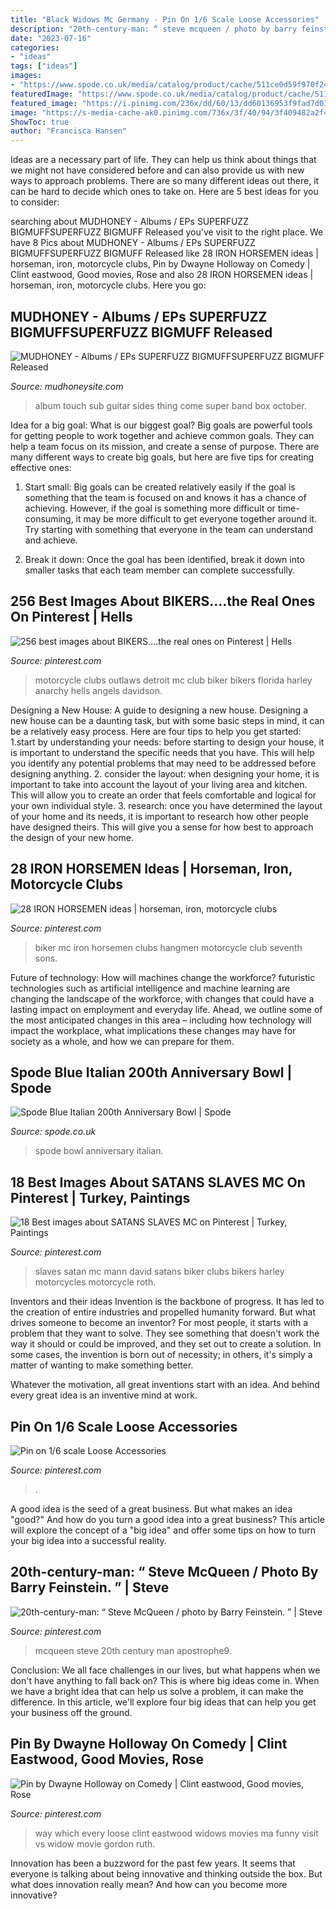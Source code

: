 ```yaml
---
title: "Black Widows Mc Germany - Pin On 1/6 Scale Loose Accessories"
description: "20th-century-man: “ steve mcqueen / photo by barry feinstein. ”"
date: "2023-07-16"
categories:
- "ideas"
tags: ["ideas"]
images:
- "https://www.spode.co.uk/media/catalog/product/cache/511ce0d59f970f24532c679e4005a1f6/b/l/bli8379-xp_p1.jpg"
featuredImage: "https://www.spode.co.uk/media/catalog/product/cache/511ce0d59f970f24532c679e4005a1f6/b/l/bli8379-xp_p1.jpg"
featured_image: "https://i.pinimg.com/236x/dd/60/13/dd60136953f9fad7d03dfb04904dd986--biker-patches-biker-gangs.jpg"
image: "https://s-media-cache-ak0.pinimg.com/736x/3f/40/94/3f409482a2f4455cbd0146fca6e65225.jpg"
ShowToc: true
author: "Francisca Hansen"
---
```



Ideas are a necessary part of life. They can help us think about things that we might not have considered before and can also provide us with new ways to approach problems. There are so many different ideas out there, it can be hard to decide which ones to take on. Here are 5 best ideas for you to consider: 

	

		
searching about MUDHONEY - Albums / EPs SUPERFUZZ BIGMUFFSUPERFUZZ BIGMUFF Released you've visit to the right place. We have 8 Pics about MUDHONEY - Albums / EPs SUPERFUZZ BIGMUFFSUPERFUZZ BIGMUFF Released like 28 IRON HORSEMEN ideas | horseman, iron, motorcycle clubs, Pin by Dwayne Holloway on Comedy | Clint eastwood, Good movies, Rose and also 28 IRON HORSEMEN ideas | horseman, iron, motorcycle clubs. Here you go:
		
    
## MUDHONEY - Albums / EPs SUPERFUZZ BIGMUFFSUPERFUZZ BIGMUFF Released

<img loading=lazy src="http://mudhoneysite.com/yahoo_site_admin/assets/images/LiveTMRcolor.11371342_std.jpg" onerror="this.onerror=null;this.src='https://tse4.mm.bing.net/th?id=OIP.P9HxFqIjn6bSAWO-ry-2owHaDt&amp;pid=15.1';" alt="MUDHONEY - Albums / EPs SUPERFUZZ BIGMUFFSUPERFUZZ BIGMUFF Released">

_Source: mudhoneysite.com_

>album touch sub guitar sides thing come super band box october. 

	

Idea for a big goal: What is our biggest goal?
Big goals are powerful tools for getting people to work together and achieve common goals. They can help a team focus on its mission, and create a sense of purpose. 
There are many different ways to create big goals, but here are five tips for creating effective ones: 

1. Start small: Big goals can be created relatively easily if the goal is something that the team is focused on and knows it has a chance of achieving. However, if the goal is something more difficult or time-consuming, it may be more difficult to get everyone together around it. Try starting with something that everyone in the team can understand and achieve. 

2. Break it down: Once the goal has been identified, break it down into smaller tasks that each team member can complete successfully.

    
## 256 Best Images About BIKERS....the Real Ones On Pinterest | Hells

<img loading=lazy src="https://s-media-cache-ak0.pinimg.com/736x/3f/40/94/3f409482a2f4455cbd0146fca6e65225.jpg" onerror="this.onerror=null;this.src='https://tse4.mm.bing.net/th?id=OIP.OUwEOnwcx7hVbOrKV14-rgHaFj&amp;pid=15.1';" alt="256 best images about BIKERS....the real ones on Pinterest | Hells">

_Source: pinterest.com_

>motorcycle clubs outlaws detroit mc club biker bikers florida harley anarchy hells angels davidson. 

	

Designing a New House: A guide to designing a new house.
Designing a new house can be a daunting task, but with some basic steps in mind, it can be a relatively easy process. Here are four tips to help you get started: 1.start by understanding your needs: before starting to design your house, it is important to understand the specific needs that you have. This will help you identify any potential problems that may need to be addressed before designing anything. 2. consider the layout: when designing your home, it is important to take into account the layout of your living area and kitchen. This will allow you to create an order that feels comfortable and logical for your own individual style. 3. research: once you have determined the layout of your home and its needs, it is important to research how other people have designed theirs. This will give you a sense for how best to approach the design of your new home. 
    
## 28 IRON HORSEMEN Ideas | Horseman, Iron, Motorcycle Clubs

<img loading=lazy src="https://i.pinimg.com/236x/dd/60/13/dd60136953f9fad7d03dfb04904dd986--biker-patches-biker-gangs.jpg" onerror="this.onerror=null;this.src='https://tse1.mm.bing.net/th?id=OIP.vbuw6TyoctXhGCqVh0p2jAAAAA&amp;pid=15.1';" alt="28 IRON HORSEMEN ideas | horseman, iron, motorcycle clubs">

_Source: pinterest.com_

>biker mc iron horsemen clubs hangmen motorcycle club seventh sons. 

	

Future of technology: How will machines change the workforce?
futuristic technologies such as artificial intelligence and machine learning are changing the landscape of the workforce, with changes that could have a lasting impact on employment and everyday life. Ahead, we outline some of the most anticipated changes in this area – including how technology will impact the workplace, what implications these changes may have for society as a whole, and how we can prepare for them.

    
## Spode Blue Italian 200th Anniversary Bowl | Spode

<img loading=lazy src="https://www.spode.co.uk/media/catalog/product/cache/511ce0d59f970f24532c679e4005a1f6/b/l/bli8379-xp_p1.jpg" onerror="this.onerror=null;this.src='https://tse1.mm.bing.net/th?id=OIP.By2rR2-Td5Ik28pV2cbsXQAAAA&amp;pid=15.1';" alt="Spode Blue Italian 200th Anniversary Bowl | Spode">

_Source: spode.co.uk_

>spode bowl anniversary italian. 

	

	

    
## 18 Best Images About SATANS SLAVES MC On Pinterest | Turkey, Paintings

<img loading=lazy src="https://s-media-cache-ak0.pinimg.com/736x/4b/e0/82/4be082755a308266c9d801d4692f6155.jpg" onerror="this.onerror=null;this.src='https://tse2.mm.bing.net/th?id=OIP.MWPPkbtNvGEhb2H9F23Y1wHaEy&amp;pid=15.1';" alt="18 Best images about SATANS SLAVES MC on Pinterest | Turkey, Paintings">

_Source: pinterest.com_

>slaves satan mc mann david satans biker clubs bikers harley motorcycles motorcycle roth. 

	

Inventors and their ideas
Invention is the backbone of progress. It has led to the creation of entire industries and propelled humanity forward. But what drives someone to become an inventor?
For most people, it starts with a problem that they want to solve. They see something that doesn't work the way it should or could be improved, and they set out to create a solution. In some cases, the invention is born out of necessity; in others, it's simply a matter of wanting to make something better.

Whatever the motivation, all great inventions start with an idea. And behind every great idea is an inventive mind at work.

    
## Pin On 1/6 Scale Loose Accessories

<img loading=lazy src="https://i.pinimg.com/736x/9f/00/45/9f00452b5c16f58e830c12b9f1b610c5.jpg" onerror="this.onerror=null;this.src='https://tse2.mm.bing.net/th?id=OIP.f87G8oavbVPAGyL-FQiMcAHaEK&amp;pid=15.1';" alt="Pin on 1/6 scale Loose Accessories">

_Source: pinterest.com_

>. 

	

A good idea is the seed of a great business. But what makes an idea "good?" And how do you turn a good idea into a great business? This article will explore the concept of a "big idea" and offer some tips on how to turn your big idea into a successful reality.

    
## 20th-century-man: “ Steve McQueen / Photo By Barry Feinstein. ” | Steve

<img loading=lazy src="https://i.pinimg.com/originals/81/b2/4c/81b24c1781c85e97a520db4bced0f6a6.jpg" onerror="this.onerror=null;this.src='https://tse1.mm.bing.net/th?id=OIP.s5Xubrtp0aNNA8HePRGExwHaJ4&amp;pid=15.1';" alt="20th-century-man: “ Steve McQueen / photo by Barry Feinstein. ” | Steve">

_Source: pinterest.com_

>mcqueen steve 20th century man apostrophe9. 

	

Conclusion:
We all face challenges in our lives, but what happens when we don't have anything to fall back on? This is where big ideas come in. When we have a bright idea that can help us solve a problem, it can make the difference. In this article, we'll explore four big ideas that can help you get your business off the ground.

    
## Pin By Dwayne Holloway On Comedy | Clint Eastwood, Good Movies, Rose

<img loading=lazy src="https://i.pinimg.com/originals/87/83/3b/87833b78da264343e19c13f919298cea.jpg" onerror="this.onerror=null;this.src='https://tse2.mm.bing.net/th?id=OIP.kGghLiEsqeSd7mbwso_NEQHaFj&amp;pid=15.1';" alt="Pin by Dwayne Holloway on Comedy | Clint eastwood, Good movies, Rose">

_Source: pinterest.com_

>way which every loose clint eastwood widows movies ma funny visit vs widow movie gordon ruth. 

	

Innovation has been a buzzword for the past few years. It seems that everyone is talking about being innovative and thinking outside the box. But what does innovation really mean? And how can you become more innovative?

